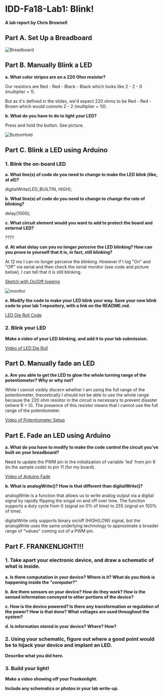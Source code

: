 # IDD-Fa18-Lab1: Blink!

**A lab report by Chris Brownell**

## Part A. Set Up a Breadboard

![Breadboard](https://github.com/chrisbrownell/IDD-Fa18-Lab1-ckb77/blob/master/BreadboardSetup.JPG)


## Part B. Manually Blink a LED

**a. What color stripes are on a 220 Ohm resistor?**

Our resistors are Red - Red - Black - Black which looks like 2 - 2 - 0 (multiplier = 1). 

But as it's defined in the slides, we'd expect 220 ohms to be Red - Red - Brown which would connote 2 - 2 (multiplier = 10).
 
**b. What do you have to do to light your LED?**

Press and hold the button. See picture.

![ButtonHold](https://github.com/chrisbrownell/IDD-Fa18-Lab1-ckb77/blob/master/ButtonHold.JPG)

## Part C. Blink a LED using Arduino

### 1. Blink the on-board LED

**a. What line(s) of code do you need to change to make the LED blink (like, at all)?**

digitalWrite(LED_BUILTIN, HIGH);

**b. What line(s) of code do you need to change to change the rate of blinking?**

delay(1000);  

**c. What circuit element would you want to add to protect the board and external LED?**

????
 
**d. At what delay can you no longer *perceive* the LED blinking? How can you prove to yourself that it is, in fact, still blinking?**

At 12 ms I can no longer perceive the blinking. However if I log "On" and "Off" via serial and then check the serial monitor (see code and picture below), I can tell that it is still blinking.

[Sketch with On/Off logging](https://github.com/chrisbrownell/IDD-Fa18-Lab1-ckb77/blob/master/part-C-1-d.ino)

![monitor](https://github.com/chrisbrownell/IDD-Fa18-Lab1-ckb77/blob/master/Screen%20Shot%202018-08-31%20at%202.21.08%20PM.png)

**e. Modify the code to make your LED blink your way. Save your new blink code to your lab 1 repository, with a link on the README.md.**

[LED Die Roll Code](https://github.com/chrisbrownell/IDD-Fa18-Lab1-ckb77/Lab1-Blink-Dice-External.ino)
    


### 2. Blink your LED

**Make a video of your LED blinking, and add it to your lab submission.**

[Video of LED Die Roll](https://drive.google.com/file/d/1ob3-plXBwA4QpNZY6DX04zCmPTjPvqUF/view?usp=sharing)


## Part D. Manually fade an LED

**a. Are you able to get the LED to glow the whole turning range of the potentiometer? Why or why not?**

While I cannot visibly discern whether I am using the full range of the potentiometer, theoretically I should not be 
able to use the whole range because the 220 ohm resistor in the circuit is necessary to prevent disaster (where R = 0). 
The presence of this resistor means that I cannot use the full range of the potentiometer.

[Video of Potentiometer Setup](https://drive.google.com/file/d/1hDM7mewvKbYr2JTutsssGC4XCfeKRev8/view?usp=sharing)

## Part E. Fade an LED using Arduino

**a. What do you have to modify to make the code control the circuit you've built on your breadboard?**

Need to update the PWM pin in the initialization of variable 'led' from pin 9 (in the sample code) to pin 11 (for my board). 

[Video of Arduino Fade](https://drive.google.com/file/d/1Zek9LX1zMchV1ZmMnk8DGn4SOnAFupx3/view?usp=sharing)

**b. What is analogWrite()? How is that different than digitalWrite()?**

analogWrite is a function that allows us to write analog output via a digital signal by rapidly flipping the singal 
on and off over time. The function supports a duty cycle from 0 (signal on 0% of time) to 255 (signal on 100% of time). 
 
digitalWrite only supports binary on/off (HIGH/LOW) signal, but the analogWrite uses the same underlying technology
to approximate a broader range of "values" coming out of a PWM pin.

## Part F. FRANKENLIGHT!!!

### 1. Take apart your electronic device, and draw a schematic of what is inside. 

**a. Is there computation in your device? Where is it? What do you think is happening inside the "computer?"**

**b. Are there sensors on your device? How do they work? How is the sensed information conveyed to other portions of the device?**

**c. How is the device powered? Is there any transformation or regulation of the power? How is that done? What voltages are used throughout the system?**

**d. Is information stored in your device? Where? How?**

### 2. Using your schematic, figure out where a good point would be to hijack your device and implant an LED.

**Describe what you did here.**

### 3. Build your light!

**Make a video showing off your Frankenlight.**

**Include any schematics or photos in your lab write-up.**
